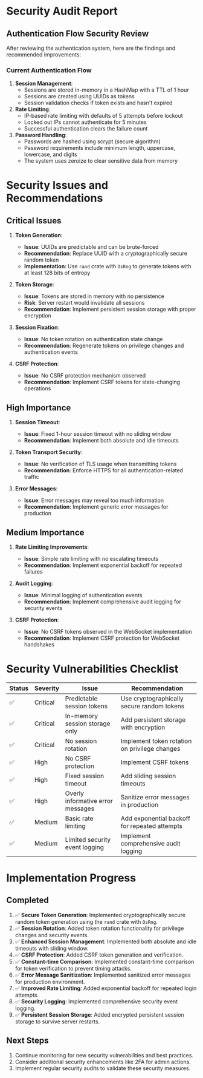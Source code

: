 # Security Audit Report

## Authentication Flow Security Review
After reviewing the authentication system, here are the findings and recommended improvements:

### Current Authentication Flow
1. **Session Management**:
   - Sessions are stored in-memory in a HashMap with a TTL of 1 hour
   - Sessions are created using UUIDs as tokens
   - Session validation checks if token exists and hasn't expired
2. **Rate Limiting**:
   - IP-based rate limiting with defaults of 5 attempts before lockout
   - Locked out IPs cannot authenticate for 5 minutes
   - Successful authentication clears the failure count
3. **Password Handling**:
   - Passwords are hashed using scrypt (secure algorithm)
   - Password requirements include minimum length, uppercase, lowercase, and digits
   - The system uses zeroize to clear sensitive data from memory

# Security Issues and Recommendations

## Critical Issues

1. **Token Generation**:
   - **Issue**: UUIDs are predictable and can be brute-forced
   - **Recommendation**: Replace UUID with a cryptographically secure random token
   - **Implementation**: Use `rand` crate with `OsRng` to generate tokens with at least 128 bits of entropy

2. **Token Storage**:
   - **Issue**: Tokens are stored in memory with no persistence
   - **Risk**: Server restart would invalidate all sessions
   - **Recommendation**: Implement persistent session storage with proper encryption

3. **Session Fixation**:
   - **Issue**: No token rotation on authentication state change
   - **Recommendation**: Regenerate tokens on privilege changes and authentication events

4. **CSRF Protection**:
   - **Issue**: No CSRF protection mechanism observed
   - **Recommendation**: Implement CSRF tokens for state-changing operations

## High Importance

1. **Session Timeout**:
   - **Issue**: Fixed 1-hour session timeout with no sliding window
   - **Recommendation**: Implement both absolute and idle timeouts

2. **Token Transport Security**:
   - **Issue**: No verification of TLS usage when transmitting tokens
   - **Recommendation**: Enforce HTTPS for all authentication-related traffic

3. **Error Messages**:
   - **Issue**: Error messages may reveal too much information
   - **Recommendation**: Implement generic error messages for production

## Medium Importance

1. **Rate Limiting Improvements**:
   - **Issue**: Simple rate limiting with no escalating timeouts
   - **Recommendation**: Implement exponential backoff for repeated failures

2. **Audit Logging**:
   - **Issue**: Minimal logging of authentication events
   - **Recommendation**: Implement comprehensive audit logging for security events

3. **CSRF Protection**:
   - **Issue**: No CSRF tokens observed in the WebSocket implementation
   - **Recommendation**: Implement CSRF protection for WebSocket handshakes

# Security Vulnerabilities Checklist

| Status | Severity | Issue                             | Recommendation                                |
|--------|----------|-----------------------------------|-----------------------------------------------|
| ✅      | Critical | Predictable session tokens        | Use cryptographically secure random tokens    |
| ✅      | Critical | In-memory session storage only    | Add persistent storage with encryption        |
| ✅      | Critical | No session rotation               | Implement token rotation on privilege changes |
| ✅      | High     | No CSRF protection                | Implement CSRF tokens                         |
| ✅      | High     | Fixed session timeout             | Add sliding session timeouts                  |
| ✅      | High     | Overly informative error messages | Sanitize error messages in production         |
| ✅      | Medium   | Basic rate limiting               | Add exponential backoff for repeated attempts |
| ✅      | Medium   | Limited security event logging    | Implement comprehensive audit logging         |

# Implementation Progress

## Completed
1. ✅ **Secure Token Generation**: Implemented cryptographically secure random token generation using the `rand` crate with `OsRng`.
2. ✅ **Session Rotation**: Added token rotation functionality for privilege changes and security events.
3. ✅ **Enhanced Session Management**: Implemented both absolute and idle timeouts with sliding window.
4. ✅ **CSRF Protection**: Added CSRF token generation and verification.
5. ✅ **Constant-time Comparison**: Implemented constant-time comparison for token verification to prevent timing attacks.
6. ✅ **Error Message Sanitization**: Implemented sanitized error messages for production environment.
7. ✅ **Improved Rate Limiting**: Added exponential backoff for repeated login attempts.
8. ✅ **Security Logging**: Implemented comprehensive security event logging.
9. ✅ **Persistent Session Storage**: Added encrypted persistent session storage to survive server restarts.

## Next Steps

1. Continue monitoring for new security vulnerabilities and best practices.
2. Consider additional security enhancements like 2FA for admin actions.
3. Implement regular security audits to validate these security measures.

